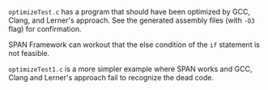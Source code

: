 `optimizeTest.c` has a program that should have been optimized by GCC, Clang, and Lerner's approach. See the generated assembly files (with `-O3` flag) for confirmation.

SPAN Framework can workout that the else condition of the `if` statement is not feasible.


`optimizeTest1.c` is a more simpler example where SPAN works and GCC, Clang and Lerner's approach fail to recognize the dead code.

